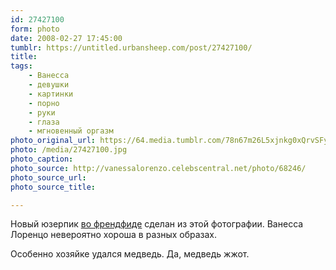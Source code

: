 ```yaml
---
id: 27427100
form: photo
date: 2008-02-27 17:45:00
tumblr: https://untitled.urbansheep.com/post/27427100/
title:
tags:
    - Ванесса
    - девушки
    - картинки
    - порно
    - руки
    - глаза
    - мгновенный оргазм
photo_original_url: https://64.media.tumblr.com/78n67m26L5xjnkg0xQrvSFya_1280.jpg
photo: /media/27427100.jpg
photo_caption: 
photo_source: http://vanessalorenzo.celebscentral.net/photo/68246/
photo_source_url:
photo_source_title:

---
```


<p>Новый юзерпик <a href="http://friendfeed.com/urbansheep">во френдфиде</a> сделан из этой фотографии. Ванесса Лоренцо невероятно хороша в разных образах.</p>

<p>Особенно хозяйке удался медведь. Да, медведь жжот.</p>
